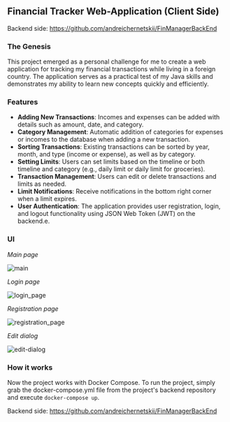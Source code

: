 ## Financial Tracker Web-Application (Client Side)
Backend side: https://github.com/andreichernetskii/FinManagerBackEnd

### The Genesis
This project emerged as a personal challenge for me to create a web application for tracking my financial transactions while living in a foreign country. The application serves as a practical test of my Java skills and demonstrates my ability to learn new concepts quickly and efficiently.

### Features
- **Adding New Transactions**: Incomes and expenses can be added with details such as amount, date, and category.
- **Category Management**: Automatic addition of categories for expenses or incomes to the database when adding a new transaction.
- **Sorting Transactions**: Existing transactions can be sorted by year, month, and type (income or expense), as well as by category.
- **Setting Limits**: Users can set limits based on the timeline or both timeline and category (e.g., daily limit or daily limit for groceries).
- **Transaction Management**: Users can edit or delete transactions and limits as needed.
- **Limit Notifications**: Receive notifications in the bottom right corner when a limit expires.
- **User Authentication**: The application provides user registration, login, and logout functionality using JSON Web Token (JWT) on the backend.e.

### UI
_Main page_

![main](https://github.com/andreichernetskii/FinMangerFrontEnd/assets/73879364/cc4091b5-25a6-499c-9340-eab7e64f5efe)

_Login page_

![login_page](https://github.com/andreichernetskii/FinMangerFrontEnd/assets/73879364/56d554d1-ca70-4596-93cb-78a4825421e6)

_Registration page_

![registration_page](https://github.com/andreichernetskii/FinMangerFrontEnd/assets/73879364/bc34290a-0635-4ff4-acde-6d54f1e7f112)

_Edit dialog_ 

![edit-dialog](https://github.com/andreichernetskii/FinMangerFrontEnd/assets/73879364/0cf6fa72-ccce-437c-9eeb-6aa88eed8d26)

### How it works
Now the project works with Docker Compose. To run the project, simply grab the docker-compose.yml file from the project's backend repository and execute `docker-compose up`.

Backend side: https://github.com/andreichernetskii/FinManagerBackEnd
 
